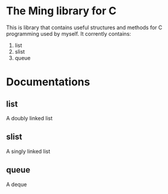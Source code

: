 The Ming library for C
==============

This is library that contains useful structures and methods for C programming used by myself.
It corrently contains:

1. list
2. slist
3. queue

Documentations
======================
## list
A doubly linked list
## slist
A singly linked list
## queue
A deque

